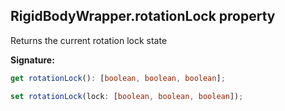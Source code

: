 
## RigidBodyWrapper.rotationLock property

Returns the current rotation lock state

**Signature:**

```typescript
get rotationLock(): [boolean, boolean, boolean];

set rotationLock(lock: [boolean, boolean, boolean]);
```
